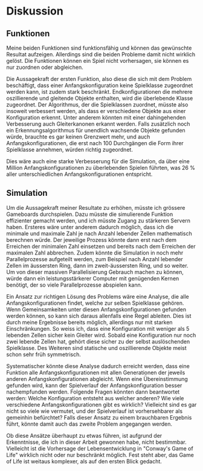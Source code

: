 # Diskussion

## Funktionen

Meine beiden Funktionen sind funktionsfähig und können das gewünschte Resultat aufzeigen. Allerdings sind die beiden Probleme damit nicht wirklich gelöst. Die Funktionen können ein Spiel nicht vorhersagen, sie können es nur zuordnen oder abgleichen. 

Die Aussagekraft der ersten Funktion, also diese die sich mit dem Problem beschäftigt, dass einer Anfangskonfiguration keine Spielklasse zugeordnet werden kann, ist zudem stark beschränkt. Endkonfigurationen die mehrere oszillierende und gleitende Objekte enthalten, wird die überlebende Klasse zugeordnet. Der Algorithmus, der die Spielklassen zuordnet, müsste also insoweit verbessert werden, als dass er verschiedene Objekte aus einer Konfiguration erkennt. Unter anderem könnten mit einer dahingehenden Verbesserung auch Gleiterkanonen erkannt werden. Falls zusätzlich noch ein Erkennungsalgorithmus für unendlich wachsende Objekte gefunden würde, brauchte es gar keinen Grenzwert mehr, und auch Anfangskonfigurationen, die erst nach 100 Durchgängen die Form ihrer Spielklasse annehmen, würden richtig zugeordnet. 

Dies wäre auch eine starke Verbesserung für die Simulation, da über eine Million Anfangskonfigurationen zu überlebenden Spielen führten, was 26 % aller unterschiedlichen Anfangskonfigurationen entspricht.

## Simulation

Um die Aussagekraft meiner Resultate zu erhöhen, müsste ich grössere Gameboards durchspielen. Dazu müsste die simulierende Funktion effizienter gemacht werden, und ich müsste Zugang zu stärkeren Servern haben. Ersteres wäre unter anderem dadurch möglich, dass ich die minimale und maximale Zahl je nach Anzahl lebender Zellen mathematisch berechnen würde. Der jeweilige Prozess könnte dann erst nach dem Erreichen der minimalen Zahl einsetzen und bereits nach dem Erreichen der maximalen Zahl abbrechen. Zudem könnte die Simulation in noch mehr Parallelprozesse aufgeteilt werden, zum Beispiel nach Anzahl lebender Zellen im äussersten Ring, dann im zweit-äussersten Ring, und so weiter. Um von dieser massiven Parallelisierung Gebrauch machen zu können, würde dann ein leistungsstärkerer Computer mit genügenden Kernen benötigt, der so viele Parallelprozesse abspielen kann.

Ein Ansatz zur richtigen Lösung des Problems wäre eine Analyse, die alle Anfangskonfigurationen findet, welche zur selben Spielklasse gehören. Wenn Gemeinsamkeiten unter diesen Anfangskonfigurationen gefunden werden können, so kann sich daraus allenfalls eine Regel ableiten. 
Dies ist durch meine Ergebnisse bereits möglich, allerdings nur mit starken Einschränkungen. So weiss ich, dass eine Konfiguration mit weniger als 5 lebenden Zellen sicher kein Gleiter wird. Sobald eine Konfiguration nur noch zwei lebende Zellen hat, gehört diese sicher zu der selbst auslöschenden Spielklasse. Des Weiteren sind statische und oszillierende Objekte meist schon sehr früh symmetrisch.

Systematischer könnte diese Analyse dadurch erreicht werden, dass eine Funktion alle Anfangskonfigurationen mit allen Generationen der jeweils anderen Anfangskonfigurationen abgleicht. Wenn eine Übereinstimmung gefunden wird, kann der Spielverlauf der Anfangskonfiguration besser nachempfunden werden. Folgende Fragen könnten dann beantwortet werden: Welche Konfiguration entsteht aus welcher anderen? Wie viele verschiedene Anfangskonfigurationen gibt es wirklich? Vielleicht sind es gar nicht so viele wie vermutet, und der Spielverlauf ist vorhersehbarer als gemeinhin befürchtet? Falls dieser Ansatz zu einem brauchbaren Ergebnis führt, könnte damit auch das zweite Problem angegangen werden. 

Ob diese Ansätze überhaupt zu etwas führen, ist aufgrund der Erkenntnisse, die ich in dieser Arbeit gewonnen habe, nicht bestimmbar. Vielleicht ist die Vorhersage der Lebensentwicklung in "Conway's Game of Life" wirklich nicht oder nur beschränkt möglich. 
Fest steht aber, das Game of Life ist weitaus komplexer, als auf den ersten Blick gedacht.


